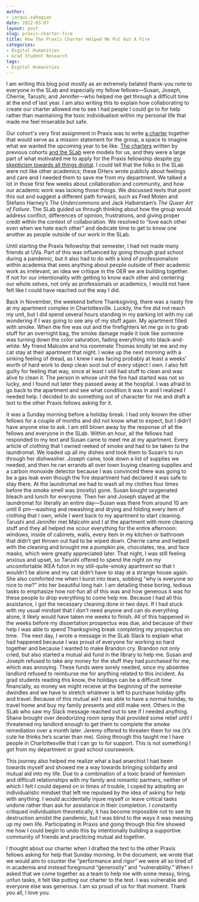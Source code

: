 ```yaml
---
author: 
- jacqui-sahagian
date: 2022-03-07
layout: post
slug: praxis-charter-fire
title: How The Praxis Charter Helped Me Put Out A Fire
categories:
- Digital Humanities
- Grad Student Research
tags:
- Digital Humanities
---
```


I am writing this blog post mostly as an extremely belated thank-you note to everyone in the SLab and especially my fellow fellows—Susan, Joseph, Cherrie, Tarushi, and Jennifer—who helped me get through a difficult time at the end of last year. I am also writing this to explain how collaborating to create our charter allowed me to see I had people I could go to for help rather than maintaining the toxic individualism within my personal life that made me feel miserable but safe. 

Our cohort's very first assignment in Praxis was to write [a charter](http://praxis.scholarslab.org/charter/charter-2021-2022/) together that would serve as a mission statement for the group, a space to imagine what we wanted the upcoming year to be like. [The charters](http://praxis.scholarslab.org/charter/) written by previous cohorts [and the SLab](https://scholarslab.lib.virginia.edu/charter/) were models for us, and they were a large part of what motivated me to apply for the Praxis fellowship despite [my skepticism towards all things digital](https://scholarslab.lib.virginia.edu/blog/the-romantics-didnt-want-me-to-code/). I could tell that the folks in the SLab were not like other academics; these DHers wrote publicly about feelings and care and I needed them to save me from my department. We talked a lot in those first few weeks about collaboration and community, and how our academic work was lacking those things. We discussed texts that point this out and suggest a different path forward, such as Fred Moten and Stefano Harney’s *The Undercommons* and Jack Halberstam’s *The Queer Art of Failure*. The SLab guided us through thinking about how the group would address conflict, differences of opinion, frustrations, and giving proper credit within the context of collaboration. We resolved to “love each other even when we hate each other” and dedicate time to get to know one another as people outside of our work in the SLab. 

Until starting the Praxis fellowship that semester, I had not made many friends at UVa. Part of this was influenced by going through grad school during a pandemic, but it also had to do with a kind of professionalism within academia that sees anything about people outside of their academic work as irrelevant, an idea we critique in the OER we are building together. If not for our intentionality with getting to know each other and centering our whole selves, not only as professionals or academics, I would not have felt like I could have reached out the way I did.

Back in November, the weekend before Thanksgiving, there was a nasty fire at my apartment complex in Charlottesville. Luckily, the fire did not reach my unit, but I did spend several hours standing in my parking lot with my cat wondering if I was going to see any of my stuff again. My apartment filled with smoke. When the fire was out and the firefighters let me go in to grab stuff for an overnight bag, the smoke damage made it look like someone was turning down the color saturation, fading everything into black-and-white. My friend Malcolm and his roommate Thomas kindly let me and my cat stay at their apartment that night. I woke up the next morning with a sinking feeling of dread, as I knew I was facing probably at least a weeks’ worth of hard work to deep clean soot out of every object I own. I also felt guilty for feeling that way, since at least I still had stuff to clean and was alive to clean it. The person in whose unit the fire had started was not so lucky, and I found out later they passed away at the hospital. I was afraid to go back to the apartment and see what condition it was in and I realized I needed help. I decided to do something out of character for me and draft a text to the other Praxis fellows asking for it. 

It was a Sunday morning before a holiday break. I had only known the other fellows for a couple of months and did not know what to expect, but I didn’t have anyone else to ask. I am still blown away by the response of all the fellows and everyone in the SLab. Within an hour, all the fellows had responded to my text and Susan came to meet me at my apartment. Every article of clothing that I owned reeked of smoke and had to be taken to the laundromat. We loaded up all my dishes and took them to Susan’s to run through her dishwasher. Joseph came, took down a list of supplies we needed, and then he ran errands all over town buying cleaning supplies and a carbon monoxide detector because I was convinced there was going to be a gas leak even though the fire department had declared it was safe to stay there. At the laundromat we had to wash all my clothes four times before the smoke smell was (mostly) gone. Susan bought oxygenated bleach and lunch for everyone. Then her and Joseph stayed at the laundromat for literally an entire day—Susan was there from around 10 am until 6 pm—washing and rewashing and drying and folding every item of clothing that I own, while I went back to my apartment to start cleaning. Tarushi and Jennifer met Malcolm and I at the apartment with more cleaning stuff and they all helped me scour everything for the entire afternoon: windows, inside of cabinets, walls, every item in my kitchen or bathroom that didn’t get thrown out had to be wiped down. Cherrie came and helped with the cleaning and brought me a pumpkin pie, chocolates, tea, and face masks, which were greatly appreciated later. That night, I was still feeling anxious and upset, so Tarushi offered to spend the night on my uncomfortable IKEA futon in my still-quite-smoky apartment so that I wouldn’t be alone and my cat didn’t have to stay at a strange house again. She also comforted me when I burst into tears, sobbing “why is everyone so nice to me?” into her beautiful long hair. I am detailing these boring, tedious tasks to emphasize how not-fun all of this was and how generous it was for these people to drop everything to come help me. Because I had all this assistance, I got the necessary cleaning done in two days. If I had stuck with my usual mindset that I don't need anyone and can do everything alone, it likely would have taken me weeks to finish. All of this happened in the weeks before my dissertation prospectus was due, and because of their help I was able to spend Thanksgiving break completing my prospectus on time.
​
The next day, I wrote a message in the SLab Slack to explain what had happened because I was proud of everyone for working so hard together and because I wanted to make Brandon cry. Brandon not only cried, but also started a mutual aid fund in the library to help me. Susan and Joseph refused to take any money for the stuff they had purchased for me, which was annoying. These funds were sorely needed, since my absentee landlord refused to reimburse me for anything related to this incident. As grad students reading this know, the holidays can be a difficult time financially, as money we might receive at the beginning of the semester dwindles and we have to stretch whatever is left to purchase holiday gifts and travel. Because of this mutual aid I was able to have a normal holiday, to travel home and buy my family presents and still make rent. Others in the SLab who saw my Slack message reached out to see if I needed anything. Shane brought over deodorizing room spray that provided some relief until I threatened my landlord enough to get them to complete the smoke remediation over a month later. Jeremy offered to threaten them for me (it’s cute he thinks he’s scarier than me). Going through this taught me I have people in Charlottesville that I can go to for support. This is not something I got from my department or grad school coursework. 

This journey also helped me realize what a bad anarchist I had been towards myself and showed me a way towards bringing solidarity and mutual aid into my life. Due to a combination of a toxic brand of feminism and difficult relationships with my family and romantic partners, neither of which I felt I could depend on in times of trouble, I coped by adopting an individualistic mindset that left me repulsed by the idea of asking for help with anything. I would accidentally injure myself or leave critical tasks undone rather than ask for assistance in their completion. I constantly critiqued individualism theoretically, it has become impossible not to see its destruction amidst the pandemic, but I was blind to the ways it was messing up my own life. Participating in Praxis and going through this fire showed me how I could begin to undo this by intentionally building a supportive community of friends and practicing mutual aid together. 

I thought about our charter when I drafted the text to the other Praxis fellows asking for help that Sunday morning. In the document, we wrote that we would aim to counter the “performance and rigor” we were all so tired of in academia and instead foreground “generosity” and “vulnerability.” When I asked that we come together as a team to help me with some messy, tiring, unfun tasks, it felt like putting our charter to the test. I was vulnerable and everyone else was generous. I am so proud of us for that moment. Thank you all, I love you. 
